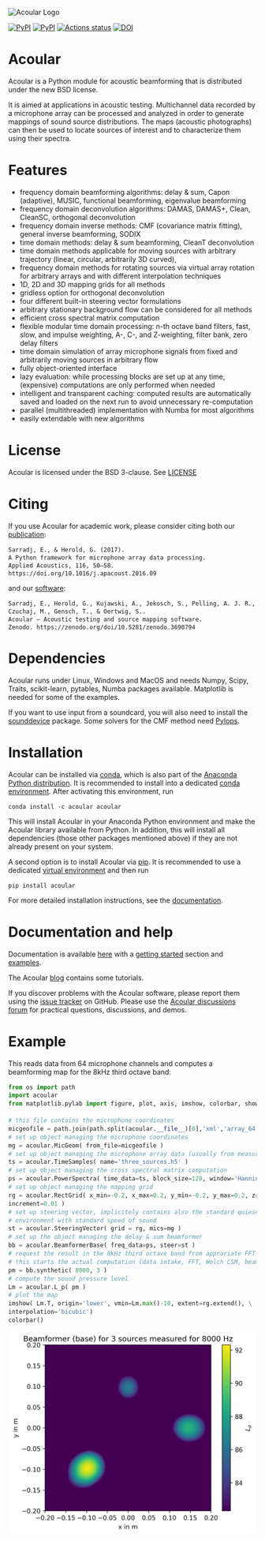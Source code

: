 ![Acoular Logo](https://github.com/acoular/acoular/blob/master/docs/source/_static/Acoular_logo.png?raw=true)

[![PyPI](https://img.shields.io/pypi/pyversions/acoular.svg)](https://pypi.org/project/acoular)
[![PyPI](https://img.shields.io/pypi/v/acoular.svg)](https://pypi.org/project/acoular)
[![Actions status](https://github.com/acoular/acoular/actions/workflows/tests.yml/badge.svg)](https://github.com/acoular/acoular/actions)
[![DOI](https://zenodo.org/badge/29729101.svg)](https://zenodo.org/doi/10.5281/zenodo.3690794)

# Acoular
Acoular is a Python module for acoustic beamforming that is distributed under the new BSD license. 

It is aimed at applications in acoustic testing. Multichannel data recorded by a microphone array can be processed and analyzed in order to generate mappings of sound source distributions. The maps (acoustic photographs) can then be used to locate sources of interest and to characterize them using their spectra. 

# Features
- frequency domain beamforming algorithms: delay & sum, Capon (adaptive), MUSIC, functional beamforming, eigenvalue beamforming
- frequency domain deconvolution algorithms: DAMAS, DAMAS+, Clean, CleanSC, orthogonal deconvolution
- frequency domain inverse methods: CMF (covariance matrix fitting), general inverse beamforming, SODIX
- time domain methods: delay & sum beamforming, CleanT deconvolution
- time domain methods applicable for moving sources with arbitrary trajectory (linear, circular, arbitrarily 3D curved), 
- frequency domain methods for rotating sources via virtual array rotation for arbitrary arrays and with different interpolation techniques
- 1D, 2D and 3D mapping grids for all methods
- gridless option for orthogonal deconvolution
- four different built-in steering vector formulations
- arbitrary stationary background flow can be considered for all methods
- efficient cross spectral matrix computation
- flexible modular time domain processing: n-th octave band filters, fast, slow, and impulse weighting, A-, C-, and Z-weighting, filter bank, zero delay filters
- time domain simulation of array microphone signals from fixed and arbitrarily moving sources in arbitrary flow
- fully object-oriented interface
- lazy evaluation: while processing blocks are set up at any time, (expensive) computations are only performed when needed
- intelligent and transparent caching: computed results are automatically saved and loaded on the next run to avoid unnecessary re-computation
- parallel (multithreaded) implementation with Numba for most algorithms
- easily extendable with new algorithms

# License
Acoular is licensed under the BSD 3-clause. See [LICENSE](LICENSE)

# Citing

If you use Acoular for academic work, please consider citing both our
[publication](https://doi.org/10.1016/j.apacoust.2016.09.015):

    Sarradj, E., & Herold, G. (2017). 
    A Python framework for microphone array data processing.
    Applied Acoustics, 116, 50–58. 
    https://doi.org/10.1016/j.apacoust.2016.09

and our [software](https://zenodo.org/doi/10.5281/zenodo.3690794):

    Sarradj, E., Herold, G., Kujawski, A., Jekosch, S., Pelling, A. J. R., Czuchaj, M., Gensch, T., & Oertwig, S..
    Acoular – Acoustic testing and source mapping software. 
    Zenodo. https://zenodo.org/doi/10.5281/zenodo.3690794

# Dependencies
Acoular runs under Linux, Windows and MacOS and needs Numpy, Scipy, Traits, scikit-learn, pytables, Numba packages available. 
Matplotlib is needed for some of the examples.

If you want to use input from a soundcard, you will also need to install the [sounddevice](https://python-sounddevice.readthedocs.io/en/0.3.12/installation.html) package. Some solvers for the CMF method need [Pylops](https://pylops.readthedocs.io/en/stable/installation.html).

# Installation

Acoular can be installed via [conda](https://docs.conda.io/en/latest/), which is also part of the [Anaconda Python distribution](https://www.anaconda.com/). It is recommended to install into a dedicated [conda environment](https://docs.conda.io/projects/conda/en/latest/user-guide/tasks/manage-environments.html). After activating this environment, run

    conda install -c acoular acoular

This will install Acoular in your Anaconda Python environment and make the Acoular library available from Python. In addition, this will install all dependencies (those other packages mentioned above) if they are not already present on your system. 

A second option is to install Acoular via [pip](https://pip.pypa.io/en/stable/). It is recommended to use a dedicated [virtual environment](https://virtualenv.pypa.io/en/latest/) and then run

    pip install acoular

For more detailed installation instructions, see the [documentation](https://www.acoular.org/install/index.html).

# Documentation and help
Documentation is available [here](https://www.acoular.org) with a
[getting started](https://www.acoular.org/get_started/index.html) section and
[examples](https://www.acoular.org/examples/index.html).

The Acoular [blog](https://acoular.github.io/blog/) contains some tutorials.

If you discover problems with the Acoular software, please report them using the [issue tracker](https://github.com/acoular/acoular/issues) on GitHub. Please use the [Acoular discussions forum](https://github.com/acoular/acoular/discussions) for practical questions, discussions, and demos.

# Example
This reads data from 64 microphone channels and computes a beamforming map for the 8kHz third octave band:

```python
from os import path
import acoular
from matplotlib.pylab import figure, plot, axis, imshow, colorbar, show

# this file contains the microphone coordinates
micgeofile = path.join(path.split(acoular.__file__)[0],'xml','array_64.xml')
# set up object managing the microphone coordinates
mg = acoular.MicGeom( from_file=micgeofile )
# set up object managing the microphone array data (usually from measurement)
ts = acoular.TimeSamples( name='three_sources.h5' )
# set up object managing the cross spectral matrix computation
ps = acoular.PowerSpectra( time_data=ts, block_size=128, window='Hanning' )
# set up object managing the mapping grid
rg = acoular.RectGrid( x_min=-0.2, x_max=0.2, y_min=-0.2, y_max=0.2, z=0.3, \
increment=0.01 )
# set up steering vector, implicitely contains also the standard quiescent 
# environment with standard speed of sound
st = acoular.SteeringVector( grid = rg, mics=mg )
# set up the object managing the delay & sum beamformer
bb = acoular.BeamformerBase( freq_data=ps, steer=st )
# request the result in the 8kHz third octave band from approriate FFT-Lines
# this starts the actual computation (data intake, FFT, Welch CSM, beamforming)
pm = bb.synthetic( 8000, 3 )
# compute the sound pressure level
Lm = acoular.L_p( pm )
# plot the map
imshow( Lm.T, origin='lower', vmin=Lm.max()-10, extent=rg.extend(), \
interpolation='bicubic')
colorbar()
```


![result](https://github.com/acoular/acoular/blob/master/docs/source/get_started/three_source_py3_colormap.png?raw=true)
